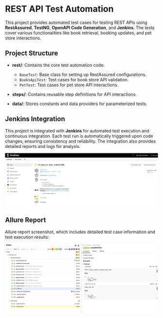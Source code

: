 # REST API Test Automation

This project provides automated test cases for testing REST APIs using **RestAssured**, **TestNG**, **OpenAPI Code Generation**, and **Jenkins**. The tests cover various functionalities like book retrieval, booking updates, and pet store interactions.

## Project Structure
- **rest/**: Contains the core test automation code.
    - `BaseTest`: Base class for setting up RestAssured configurations.
    - `BooksApiTest`: Test cases for book store API validation.
    - `PetTest`: Test cases for pet store API interactions.

- **steps/**: Contains reusable step definitions for API interactions.
- **data/**: Stores constants and data providers for parameterized tests.


## Jenkins Integration
This project is integrated with **Jenkins** for automated test execution and continuous integration. Each test run is automatically triggered upon code changes, ensuring consistency and reliability. The integration also provides detailed reports and logs for analysis.

![Jenkins Screenshot](src/main/resources/jenkins.png)

## Allure Report
 Allure report screenshot, which includes detailed test case information and test execution results:

![Allure Report Screenshot](src/main/resources/allure-report.png)


